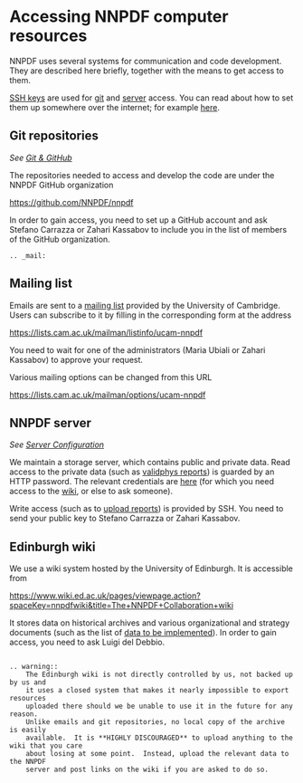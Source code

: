# Accessing NNPDF computer resources

NNPDF uses several systems for communication and code development. They are
described here briefly, together with the means to get access to them.

[SSH keys](https://en.wikipedia.org/wiki/Secure_Shell) are used for [git](git)
and [server](server) access. You can read about how to set them up somewhere
over the internet; for example
[here](https://www.digitalocean.com/community/tutorials/how-to-set-up-ssh-keys--2).

## Git repositories

*See [Git & GitHub](git)*

The repositories needed to access and develop the code are under the NNPDF
GitHub organization

<https://github.com/NNPDF/nnpdf>

In order to gain access, you need to set up a GitHub account and ask Stefano
Carrazza or Zahari Kassabov to include you in the list of members of the GitHub
organization.

```eval_rst
.. _mail:
```
## Mailing list

Emails are sent to a [mailing
list](https://lists.cam.ac.uk/mailman/listinfo/ucam-nnpdf) provided by the
University of Cambridge. Users can subscribe to it by filling in the corresponding
form at the address


<https://lists.cam.ac.uk/mailman/listinfo/ucam-nnpdf>

You need to wait for one of the administrators (Maria Ubiali or Zahari
Kassabov) to approve your request.

Various mailing options can be changed from this URL

<https://lists.cam.ac.uk/mailman/options/ucam-nnpdf>

## NNPDF server

*See [Server Configuration](server)*

We maintain a storage server, which contains public and private data. Read
access to the private data (such as [validphys reports](vp-index)) is guarded by
an HTTP password. The relevant credentials are
[here](https://www.wiki.ed.ac.uk/pages/viewpage.action?pageId=292165461) (for
which you need access to the [wiki](#edinburgh-wiki), or else to ask someone).

Write access (such as to [upload reports](upload)) is provided by SSH.
You need to send your public key to Stefano Carrazza or Zahari
Kassabov.


## Edinburgh wiki

We use a wiki system hosted by the University of Edinburgh. It is accessible from

<https://www.wiki.ed.ac.uk/pages/viewpage.action?spaceKey=nnpdfwiki&title=The+NNPDF+Collaboration+wiki>

It stores data on historical archives and various organizational and strategy
documents (such as the list of [data to be
implemented](https://www.wiki.ed.ac.uk/display/nnpdfwiki/Experimental+data+and+applgrids+for+NNPDF4.0)).
In order to gain access, you need to ask Luigi del Debbio.

```eval_rst

.. warning::
    The Edinburgh wiki is not directly controlled by us, not backed up by us and
    it uses a closed system that makes it nearly impossible to export resources
    uploaded there should we be unable to use it in the future for any reason.
    Unlike emails and git repositories, no local copy of the archive is easily
    available.  It is **HIGHLY DISCOURAGED** to upload anything to the wiki that you care
    about losing at some point.  Instead, upload the relevant data to the NNPDF
    server and post links on the wiki if you are asked to do so.
```
